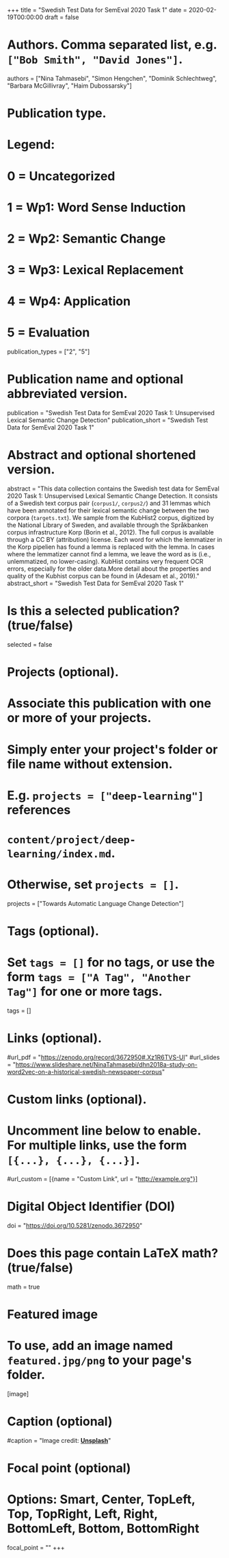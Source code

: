 +++
title = "Swedish Test Data for SemEval 2020 Task 1"
date = 2020-02-19T00:00:00
draft = false

# Authors. Comma separated list, e.g. `["Bob Smith", "David Jones"]`.
authors = ["Nina Tahmasebi", "Simon Hengchen", "Dominik Schlechtweg", "Barbara McGillivray", "Haim Dubossarsky"]

# Publication type.
# Legend:
# 0 = Uncategorized
# 1 = Wp1: Word Sense Induction
# 2 = Wp2: Semantic Change
# 3 = Wp3: Lexical Replacement
# 4 = Wp4: Application
# 5 = Evaluation
publication_types = ["2", "5"]

# Publication name and optional abbreviated version.
publication = "Swedish Test Data for SemEval 2020 Task 1: Unsupervised Lexical Semantic Change Detection"
publication_short = "Swedish Test Data for SemEval 2020 Task 1"

# Abstract and optional shortened version.
abstract = "This data collection contains the Swedish test data for SemEval 2020 Task 1: Unsupervised Lexical Semantic Change Detection. It consists of a Swedish text corpus pair (`corpus1/`, `corpus2/`) and 31 lemmas which have been annotated for their lexical semantic change between the two corpora (`targets.txt`). We sample from the KubHist2 corpus, digitized by the National Library of Sweden, and available through the Språkbanken corpus infrastructure Korp (Borin et al., 2012). The full corpus is available through a CC BY (attribution) license. Each word for which the lemmatizer in the Korp pipelien has found a lemma is replaced with the lemma. In cases where the lemmatizer cannot find a lemma, we leave the word as is (i.e., unlemmatized, no lower-casing). KubHist contains very frequent OCR errors, especially for the older data.More detail about the properties and quality of the Kubhist corpus can be found in (Adesam et al., 2019)."
abstract_short = "Swedish Test Data for SemEval 2020 Task 1"


# Is this a selected publication? (true/false)
selected = false

# Projects (optional).
#   Associate this publication with one or more of your projects.
#   Simply enter your project's folder or file name without extension.
#   E.g. `projects = ["deep-learning"]` references 
#   `content/project/deep-learning/index.md`.
#   Otherwise, set `projects = []`.
projects = ["Towards Automatic Language Change Detection"]

# Tags (optional).
#   Set `tags = []` for no tags, or use the form `tags = ["A Tag", "Another Tag"]` for one or more tags.
tags = []

# Links (optional).
#url_pdf = "https://zenodo.org/record/3672950#.Xz1R6TVS-Ul"
#url_slides = "https://www.slideshare.net/NinaTahmasebi/dhn2018a-study-on-word2vec-on-a-historical-swedish-newspaper-corpus"

# Custom links (optional).
#   Uncomment line below to enable. For multiple links, use the form `[{...}, {...}, {...}]`.
#url_custom = [{name = "Custom Link", url = "http://example.org"}]

# Digital Object Identifier (DOI)
doi = "https://doi.org/10.5281/zenodo.3672950"

# Does this page contain LaTeX math? (true/false)
math = true

# Featured image
# To use, add an image named `featured.jpg/png` to your page's folder. 
[image]
  # Caption (optional)
  #caption = "Image credit: [**Unsplash**](https://unsplash.com/photos/pLCdAaMFLTE)"

  # Focal point (optional)
  # Options: Smart, Center, TopLeft, Top, TopRight, Left, Right, BottomLeft, Bottom, BottomRight
  focal_point = ""
+++

